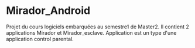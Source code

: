Mirador_Android
===============
Projet du cours logiciels embarquées au semestre1 de Master2.
Il contient 2 applications Mirador et Mirador_esclave.
Application est un type d'une application control parental.
